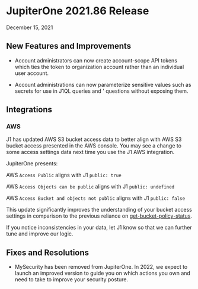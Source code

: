 
# JupiterOne 2021.86 Release

December 15, 2021

## New Features and Improvements

- Account administrators can now create account-scope API tokens which ties the token to organization account 
  rather than an individual user account. 
  
- Account administrations can now parameterize sensitive values such as secrets for use in J1QL queries and '
  questions without exposing them.

## Integrations

### AWS

J1 has updated AWS S3 bucket access data to better align with AWS S3 bucket access presented in the AWS console. 
You may see a change to some access settings data next time you use the J1 AWS integration. 

JupiterOne presents:
 
  AWS `Access Public` aligns with J1 `public: true`

  AWS `Access Objects can be public` aligns with J1 `public: undefined`

  AWS `Access Bucket and objects not public` aligns with J1 `public: false`

This update significantly improves the understanding of your bucket access settings in comparison to the previous 
reliance on [get-bucket-policy-status](https://docs.aws.amazon.com/cli/latest/reference/s3api/get-bucket-policy-status.html). 

If you notice inconsistencies in your data, let J1 know so that we can further tune and improve our logic. 

## Fixes and Resolutions

- MySecurity has been removed from JupiterOne. In 2022, we expect to launch an improved version to guide you on 
  which actions you own and need to take to improve your security posture.
